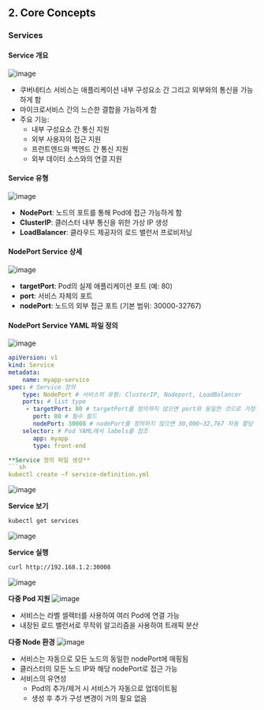 ## 2. Core Concepts

### Services

#### Service 개요
![image](https://github.com/seonwook97/Certificate/assets/92377162/300eff40-da48-495a-9cf8-c9b2af6f945a)
- 쿠버네티스 서비스는 애플리케이션 내부 구성요소 간 그리고 외부와의 통신을 가능하게 함
- 마이크로서비스 간의 느슨한 결합을 가능하게 함
- 주요 기능:
  - 내부 구성요소 간 통신 지원
  - 외부 사용자의 접근 지원
  - 프런트엔드와 백엔드 간 통신 지원
  - 외부 데이터 소스와의 연결 지원

#### Service 유형
![image](https://github.com/seonwook97/Certificate/assets/92377162/d08a77ea-8853-4b30-8ca0-4f96a8d6a5c0)
- **NodePort**: 노드의 포트를 통해 Pod에 접근 가능하게 함
- **ClusterIP**: 클러스터 내부 통신을 위한 가상 IP 생성
- **LoadBalancer**: 클라우드 제공자의 로드 밸런서 프로비저닝

#### NodePort Service 상세
![image](https://github.com/seonwook97/Certificate/assets/92377162/f8c3574c-3cb7-4805-889a-911f9daab7e7)
- **targetPort**: Pod의 실제 애플리케이션 포트 (예: 80)
- **port**: 서비스 자체의 포트
- **nodePort**: 노드의 외부 접근 포트 (기본 범위: 30000-32767)

#### NodePort Service YAML 파일 정의
![image](https://github.com/seonwook97/Certificate/assets/92377162/3dc2133c-da8a-4646-a938-531a1372e677)
```yaml
apiVersion: v1
kind: Service
metadata:
    name: myapp-service
spec: # Service 정의
    type: NodePort # 서비스의 유형: ClusterIP, Nodeport, LoadBalancer
    ports: # list type
     - targetPort: 80 # targetPort를 정의하지 않으면 port와 동일한 것으로 가정
       port: 80 # 필수 필드
       nodePort: 30008 # nodePort를 정의하지 않으면 30,000~32,767 자동 할당
    selector: # Pod YAML에서 labels를 참조
       app: myapp
       type: front-end

**Service 정의 파일 생성**
```sh
kubectl create –f service-definition.yml
```
![image](https://github.com/seonwook97/Certificate/assets/92377162/edcb0e6e-0083-416c-afec-f244a6b88c97)

**Service 보기**
```sh
kubectl get services
```
![image](https://github.com/seonwook97/Certificate/assets/92377162/66edf695-87ed-472e-bd2a-202635cd4297)

**Service 실행**
```sh
curl http://192.168.1.2:30008
```
![image](https://github.com/seonwook97/Certificate/assets/92377162/66533ce3-1639-4623-bd0d-22ce033f7a13)

**다중 Pod 지원**
![image](https://github.com/seonwook97/Certificate/assets/92377162/c2dd29ec-d38f-4aaa-8f62-39ee4c88d8f3)
- 서비스는 라벨 셀렉터를 사용하여 여러 Pod에 연결 가능
- 내장된 로드 밸런서로 무작위 알고리즘을 사용하여 트래픽 분산

**다중 Node 환경**
![image](https://github.com/seonwook97/Certificate/assets/92377162/297b6905-5288-484b-8a81-5dc1bafa7e50)
- 서비스는 자동으로 모든 노드의 동일한 nodePort에 매핑됨
- 클러스터의 모든 노드 IP와 해당 nodePort로 접근 가능
- 서비스의 유연성
  - Pod의 추가/제거 시 서비스가 자동으로 업데이트됨
  - 생성 후 추가 구성 변경이 거의 필요 없음